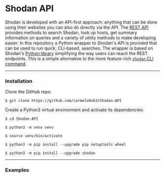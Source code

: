 # Shodan API
Shodan is developed with an API-first approach: anything that can be done using their websites you can also do directly via the API. The [REST API](https://developer.shodan.io/api/introduction) provides methods to search Shodan, look up hosts, get summary information on queries and a variety of utility methods to make developing easier. 
In this repository a Python wrapper to Shodan's API is provided that can be used to run quick, CLI-based, searches. The wrapper is based on Shodan's [Python library](https://github.com/achillean/shodan-python) simplifying the way users can reach the REST endpoints.
This is a simple alternative to the more feature-rich [`shodan` CLI command](https://cli.shodan.io/).

----

### Installation
Clone the GitHub repo:
```
$ git clone https://github.com/carmelo0x63/Shodan-API
```

Create a Python3 virtual environment and activate its dependencies:
```
$ cd Shodan-API

$ python3 -m venv venv

$ source venv/bin/activate

$ python3 -m pip install --upgrade pip setuptools wheel

$ python3 -m pip install --upgrade shodan
```

----

### Examples

